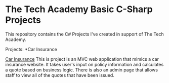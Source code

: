 # The Tech Academy Basic C-Sharp Projects
 This repository contains the C# Projects I've created in support of The Tech Academy.
 
Projects: 
 *Car Insurance
 
 
 [Car Insurance](https://github.com/CoderFrancis/The-Tech-Academy-Basic-C-Sharp-Projects/tree/main/CarInsurance)
This is project is an MVC web application that mimics a car insurance website. It takes user's input on policy information and
calculates a quote based on business logic. There is also an admin page that allows staff to view all of the quotes that have been issued.
